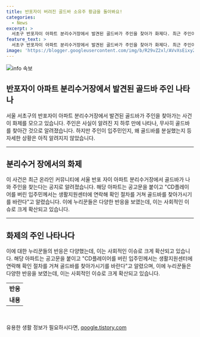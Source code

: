 ```yaml
---
title: 반포자이 버려진 골드바 소유주 황금을 돌아봐요!
categories:
  - News
excerpt: >
  서초구 반포자이 아파트 분리수거장에서 발견된 골드바가 주인을 찾아가 화제다. 최근 주인이 나타나 골드바를 찾아갔으며, 자세한 사항은 알려지지 않았지만 온라인 커뮤니티에 골드바를 찾는 공지가 올라왔다. 주인의 부주의로 인해 분실된 것으로 보이며, 누리꾼들의 유쾌한 반응도 나왔다. 사진은 KRX금시장과 관련 없는 것으로 전해졌다.
feature_text: >
  서초구 반포자이 아파트 분리수거장에서 발견된 골드바가 주인을 찾아가 화제다. 최근 주인이 나타나 골드바를 찾아갔으며, 자세한 사항은 알려지지 않았지만 온라인 커뮤니티에 골드바를 찾는 공지가 올라왔다. 주인의 부주의로 인해 분실된 것으로 보이며, 누리꾼들의 유쾌한 반응도 나왔다. 사진은 KRX금시장과 관련 없는 것으로 전해졌다.
image: 'https://blogger.googleusercontent.com/img/b/R29vZ2xl/AVvXsEixyZcFfHzMRdzZMjFBmAUKJYCLCGyLL1o632UiGVXcaFdKo_bkvkuCioo0uUKlGfBVcT3P84aROyZIXSBEx3Aw5nCQ3pTgDom1WDC4m8eifvWiAmWEEVb4x6G_l8C0QH225ldMjyaFvpxGEBGNO37VmDTDMHGhJPq73UglMfDca1-0aw/s1600/blogspot.png'
---
```


<p><img src="https://blogger.googleusercontent.com/img/b/R29vZ2xl/AVvXsEixyZcFfHzMRdzZMjFBmAUKJYCLCGyLL1o632UiGVXcaFdKo_bkvkuCioo0uUKlGfBVcT3P84aROyZIXSBEx3Aw5nCQ3pTgDom1WDC4m8eifvWiAmWEEVb4x6G_l8C0QH225ldMjyaFvpxGEBGNO37VmDTDMHGhJPq73UglMfDca1-0aw/s1600/blogspot.png" alt="info 속보" /></p>

<h2 data-ke-size="size26">반포자이 아파트 분리수거장에서 발견된 골드바 주인 나타나</h2>

<p data-ke-size="size16">서울 서초구의 반포자이 아파트 분리수거장에서 발견된 골드바가 주인을 찾아가는 사건이 화제를 모으고 있습니다. 주인은 사실이 알려진 지 하루 만에 나타나, 무사히 골드바를 찾아간 것으로 알려졌습니다. 하지만 주인이 입주민인지, 왜 골드바를 분실했는지 등 자세한 상황은 아직 알려지지 않았습니다.</p>

<hr>

<h2 data-ke-size="size26">분리수거 장에서의 화제</h2>

<p data-ke-size="size16">이 사건은 최근 온라인 커뮤니티에 서울 반포 자이 아파트 분리수거장에서 골드바가 나와 주인을 찾는다는 공지로 알려졌습니다. 해당 아파트는 공고문을 붙이고 "CD플레이어를 버린 입주민께서는 생활지원센터에 연락해 확인 절차를 거쳐 골드바를 찾아가시기를 바란다"고 알렸습니다. 이에 누리꾼들은 다양한 반응을 보였는데, 이는 사회적인 이슈로 크게 확산되고 있습니다.</p>

<hr>

<h2 data-ke-size="size26">화제의 주인 나타나다</h2>

<p data-ke-size="size16">이에 대한 누리꾼들의 반응은 다양했는데, 이는 사회적인 이슈로 크게 확산되고 있습니다. 해당 아파트는 공고문을 붙이고 "CD플레이어를 버린 입주민께서는 생활지원센터에 연락해 확인 절차를 거쳐 골드바를 찾아가시기를 바란다"고 알렸으며, 이에 누리꾼들은 다양한 반응을 보였는데, 이는 사회적인 이슈로 크게 확산되고 있습니다.</p>

<table>
    <tr>
        <td style="text-align: center; height: 17px;"><b>반응</b></td>
    </tr>
    <tr>
        <td style="text-align: center; height: 17px;"><b>내용</b></td>
    </tr>
</table>

<p data-ke-size="size16">&nbsp;</p>
유용한 생활 정보가 필요하시다면, <a href="https://qoogle.tistory.com" rel="dofollow">qoogle.tistory.com</a>


